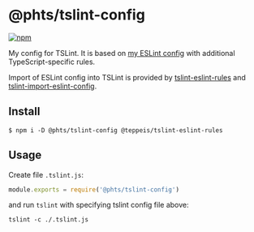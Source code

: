 # @phts/tslint-config

[![npm](https://img.shields.io/npm/v/@phts/tslint-config.svg)](https://www.npmjs.com/package/@phts/tslint-config)

My config for TSLint. It is based on [my ESLint config](https://github.com/phts/eslint-config)
with additional TypeScript-specific rules.

Import of ESLint config into TSLint is provided by
[tslint-eslint-rules](https://github.com/buzinas/tslint-eslint-rules) and
[tslint-import-eslint-config](https://github.com/teppeis/tslint-import-eslint-config).

## Install

```
$ npm i -D @phts/tslint-config @teppeis/tslint-eslint-rules
```

## Usage

Create file `.tslint.js`:

```js
module.exports = require('@phts/tslint-config')
```

and run `tslint` with specifying tslint config file above:

```
tslint -c ./.tslint.js
```
